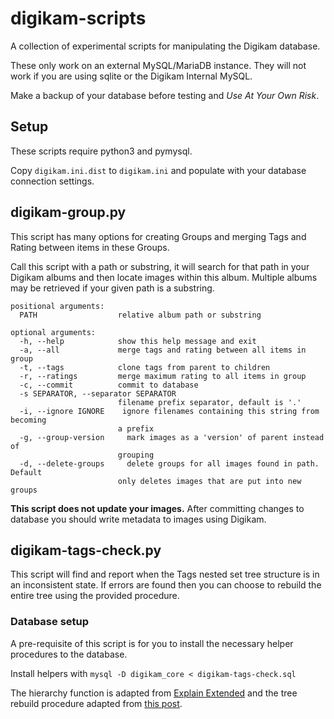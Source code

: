 # digikam-scripts
A collection of experimental scripts for manipulating the Digikam database.

These only work on an external MySQL/MariaDB instance. They will not work if you are using sqlite or the Digikam Internal MySQL.

Make a backup of your database before testing and *Use At Your Own Risk*. 

## Setup
These scripts require python3 and pymysql.

Copy ```digikam.ini.dist``` to ```digikam.ini``` and populate with your database connection settings.

## digikam-group.py
This script has many options for creating Groups and merging Tags and Rating between items in these Groups.

Call this script with a path or substring, it will search for that path in your Digikam albums and then locate images within this album. Multiple albums may be retrieved if your given path is a substring.
```
positional arguments:
  PATH                  relative album path or substring

optional arguments:
  -h, --help            show this help message and exit
  -a, --all             merge tags and rating between all items in group
  -t, --tags            clone tags from parent to children
  -r, --ratings         merge maximum rating to all items in group
  -c, --commit          commit to database
  -s SEPARATOR, --separator SEPARATOR
                        filename prefix separator, default is '.'
  -i, --ignore IGNORE    ignore filenames containing this string from becoming
                        a prefix
  -g, --group-version     mark images as a 'version' of parent instead of
                        grouping
  -d, --delete-groups     delete groups for all images found in path. Default
                        only deletes images that are put into new groups
```
**This script does not update your images.** After committing changes to database you should write metadata to images using Digikam.

## digikam-tags-check.py
This script will find and report when the Tags nested set tree structure is in an inconsistent state. If errors are found then you can choose to rebuild the entire tree using the provided procedure.
### Database setup
A pre-requisite of this script is for you to install the necessary helper procedures to the database.

Install helpers with ```mysql -D digikam_core < digikam-tags-check.sql```

The hierarchy function is adapted from [Explain Extended](https://explainextended.com/2009/03/17/hierarchical-queries-in-mysql/) and the tree rebuild procedure adapted from [this post](https://stackoverflow.com/a/3634268).
